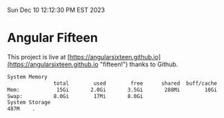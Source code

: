 Sun Dec 10 12:12:30 PM EST 2023

# Angular Fifteen


This project is live at [https://angularsixteen.github.io](https://angularsixteen.github.io "fifteen!") thanks to Github.

```bash
System Memory
               total        used        free      shared  buff/cache   available
Mem:            15Gi       2.0Gi       3.5Gi       288Mi        10Gi        13Gi
Swap:          8.0Gi        17Mi       8.0Gi
System Storage
487M	.
```
```bash
